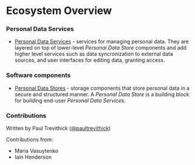 # Ecosystem Overview

### Personal Data Services

- [Personal Data Services](PersonalDataServices.md) - services for managing personal data. They are layered on top of lower-level *Personal Data Store* components and add higher level services such as data syncronization to external data sources, and user interfaces for editing data, granting access. 

### Software components

- [Personal Data Stores](PersonalDataStores.md) - storage components that store personal data in a secure and structured manner. A *Personal Data Store* is a building block for building end-user *Personal Data Services*.

### Contributions

Written by Paul Trevithick ([@paultrevithick](https://twitter.com/paultrevithick))

Contributions from:

- Maria Vasuytenko
- Iain Henderson



